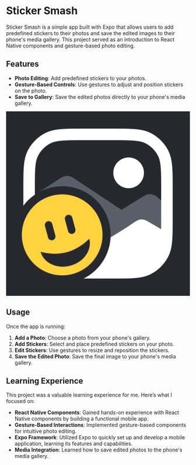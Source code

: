 # Sticker Smash

Sticker Smash is a simple app built with Expo that allows users to add predefined stickers to their photos and save the edited images to their phone's media gallery. This project served as an introduction to React Native components and gesture-based photo editing.

## Features

- **Photo Editing**: Add predefined stickers to your photos.
- **Gesture-Based Controls**: Use gestures to adjust and position stickers on the photo.
- **Save to Gallery**: Save the edited photos directly to your phone's media gallery.

![Sticker Smash Screenshot](https://github.com/devvishal01/StickerSmash/blob/master/assets/icon.png)

## Usage

Once the app is running:

1. **Add a Photo**: Choose a photo from your phone's gallery.
2. **Add Stickers**: Select and place predefined stickers on your photo.
3. **Edit Stickers**: Use gestures to resize and reposition the stickers.
4. **Save the Edited Photo**: Save the final image to your phone's media gallery.

## Learning Experience

This project was a valuable learning experience for me. Here’s what I focused on:

- **React Native Components**: Gained hands-on experience with React Native components by building a functional mobile app.
- **Gesture-Based Interactions**: Implemented gesture-based components for intuitive photo editing.
- **Expo Framework**: Utilized Expo to quickly set up and develop a mobile application, learning its features and capabilities.
- **Media Integration**: Learned how to save edited photos to the phone's media gallery.
